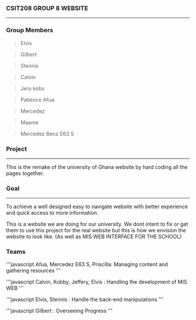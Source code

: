 ### CSIT208 GROUP 8 WEBSITE
___

### Group Members


>Elvis

>Gilbert

>Stennis

>Calvin 

>Jeru kobs

>Patience Afua

>Mercedez

>Maame

>Mercedez Benz E63 S


### Project
---
This is the remake of the university of Ghana website by hard coding all the pages together. 

### Goal
---
To achieve a well designed easy to navigate website with better experience and quick access to more information.

This is a website we are doing for our university. We dont intent to fix or get them to use this project for the real website but this is how we envision the website to look like. (As well as MIS WEB INTERFACE FOR THE SCHOOL)


### Teams 
'''javascript
Afua, Mercedez E63 S, Priscilla: Managing content and gathering resources
'''

'''javascript
Calvin, Kobby, Jeffery, Elvis : Handling the development of MIS WEB
'''


'''javascript
Elvis, Stennis : Handle the back-end manipulations
'''

'''javascript
Gilbert : Overseeing Progress
'''




